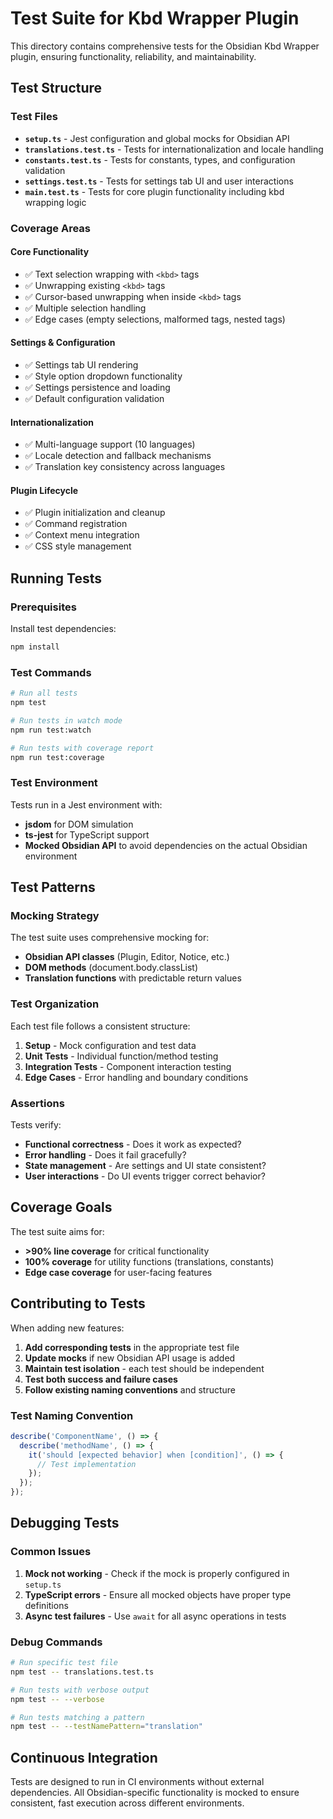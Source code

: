 # Test Suite for Kbd Wrapper Plugin

This directory contains comprehensive tests for the Obsidian Kbd Wrapper plugin, ensuring functionality, reliability, and maintainability.

## Test Structure

### Test Files

- **`setup.ts`** - Jest configuration and global mocks for Obsidian API
- **`translations.test.ts`** - Tests for internationalization and locale handling
- **`constants.test.ts`** - Tests for constants, types, and configuration validation
- **`settings.test.ts`** - Tests for settings tab UI and user interactions
- **`main.test.ts`** - Tests for core plugin functionality including kbd wrapping logic

### Coverage Areas

#### Core Functionality
- ✅ Text selection wrapping with `<kbd>` tags
- ✅ Unwrapping existing `<kbd>` tags
- ✅ Cursor-based unwrapping when inside `<kbd>` tags
- ✅ Multiple selection handling
- ✅ Edge cases (empty selections, malformed tags, nested tags)

#### Settings & Configuration
- ✅ Settings tab UI rendering
- ✅ Style option dropdown functionality
- ✅ Settings persistence and loading
- ✅ Default configuration validation

#### Internationalization
- ✅ Multi-language support (10 languages)
- ✅ Locale detection and fallback mechanisms
- ✅ Translation key consistency across languages

#### Plugin Lifecycle
- ✅ Plugin initialization and cleanup
- ✅ Command registration
- ✅ Context menu integration
- ✅ CSS style management

## Running Tests

### Prerequisites

Install test dependencies:
```bash
npm install
```

### Test Commands

```bash
# Run all tests
npm test

# Run tests in watch mode
npm run test:watch

# Run tests with coverage report
npm run test:coverage
```

### Test Environment

Tests run in a Jest environment with:
- **jsdom** for DOM simulation
- **ts-jest** for TypeScript support
- **Mocked Obsidian API** to avoid dependencies on the actual Obsidian environment

## Test Patterns

### Mocking Strategy

The test suite uses comprehensive mocking for:
- **Obsidian API classes** (Plugin, Editor, Notice, etc.)
- **DOM methods** (document.body.classList)
- **Translation functions** with predictable return values

### Test Organization

Each test file follows a consistent structure:
1. **Setup** - Mock configuration and test data
2. **Unit Tests** - Individual function/method testing
3. **Integration Tests** - Component interaction testing
4. **Edge Cases** - Error handling and boundary conditions

### Assertions

Tests verify:
- **Functional correctness** - Does it work as expected?
- **Error handling** - Does it fail gracefully?
- **State management** - Are settings and UI state consistent?
- **User interactions** - Do UI events trigger correct behavior?

## Coverage Goals

The test suite aims for:
- **>90% line coverage** for critical functionality
- **100% coverage** for utility functions (translations, constants)
- **Edge case coverage** for user-facing features

## Contributing to Tests

When adding new features:

1. **Add corresponding tests** in the appropriate test file
2. **Update mocks** if new Obsidian API usage is added
3. **Maintain test isolation** - each test should be independent
4. **Test both success and failure cases**
5. **Follow existing naming conventions** and structure

### Test Naming Convention

```typescript
describe('ComponentName', () => {
  describe('methodName', () => {
    it('should [expected behavior] when [condition]', () => {
      // Test implementation
    });
  });
});
```

## Debugging Tests

### Common Issues

1. **Mock not working** - Check if the mock is properly configured in `setup.ts`
2. **TypeScript errors** - Ensure all mocked objects have proper type definitions
3. **Async test failures** - Use `await` for all async operations in tests

### Debug Commands

```bash
# Run specific test file
npm test -- translations.test.ts

# Run tests with verbose output
npm test -- --verbose

# Run tests matching a pattern
npm test -- --testNamePattern="translation"
```

## Continuous Integration

Tests are designed to run in CI environments without external dependencies. All Obsidian-specific functionality is mocked to ensure consistent, fast execution across different environments.

